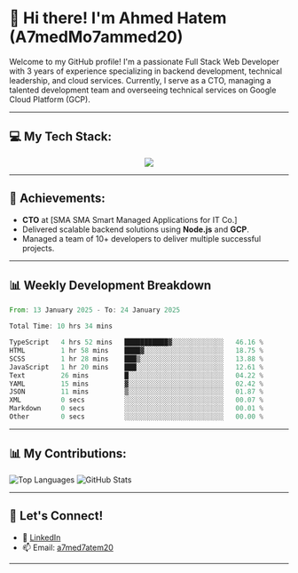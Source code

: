 # 👋 Hi there! I'm Ahmed Hatem (A7medMo7ammed20)

Welcome to my GitHub profile! I'm a passionate Full Stack Web Developer with 3 years of experience specializing in backend development, technical leadership, and cloud services. Currently, I serve as a CTO, managing a talented development team and overseeing technical services on Google Cloud Platform (GCP).

---

## 💻 My Tech Stack:
<p align="center">
  <a href="https://skillicons.dev">
    <img src="https://skillicons.dev/icons?i=angular,nodejs,gcp,ts,tailwindcss,git,mysql,firebase" />
  </a>
</p>

---

## 🌟 Achievements:
- **CTO** at [SMA SMA Smart Managed Applications for IT Co.]
- Delivered scalable backend solutions using **Node.js** and **GCP**.
- Managed a team of 10+ developers to deliver multiple successful projects.

---
## 📊 Weekly Development Breakdown
<!--START_SECTION:waka-->

```rust
From: 13 January 2025 - To: 24 January 2025

Total Time: 10 hrs 34 mins

TypeScript   4 hrs 52 mins   ███████████▓░░░░░░░░░░░░░   46.16 %
HTML         1 hr 58 mins    ████▓░░░░░░░░░░░░░░░░░░░░   18.75 %
SCSS         1 hr 28 mins    ███▒░░░░░░░░░░░░░░░░░░░░░   13.88 %
JavaScript   1 hr 20 mins    ███░░░░░░░░░░░░░░░░░░░░░░   12.61 %
Text         26 mins         █░░░░░░░░░░░░░░░░░░░░░░░░   04.22 %
YAML         15 mins         ▓░░░░░░░░░░░░░░░░░░░░░░░░   02.42 %
JSON         11 mins         ▒░░░░░░░░░░░░░░░░░░░░░░░░   01.87 %
XML          0 secs          ░░░░░░░░░░░░░░░░░░░░░░░░░   00.07 %
Markdown     0 secs          ░░░░░░░░░░░░░░░░░░░░░░░░░   00.01 %
Other        0 secs          ░░░░░░░░░░░░░░░░░░░░░░░░░   00.00 %
```

<!--END_SECTION:waka-->

---

## 📊 My Contributions:
![Top Languages](https://github-readme-stats.vercel.app/api/top-langs/?username=A7medMo7ammed20&layout=compact&theme=radical)
![GitHub Stats](https://github-readme-stats.vercel.app/api?username=A7medMo7ammed20&show_icons=true&theme=radical)


---

## 🤝 Let's Connect!
- 💼 [LinkedIn](https://linkedin.com/in/ahmed-hatem-9679912b7)
- 📫 Email: [a7med7atem20](mailto:a7med7atem20@gmail.com)

---
